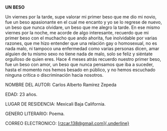 **UN BESO**

Un viernes por la tarde, supe valorar mi primer beso que me dio mi
novio, fue un beso apasionante en el cual me encanto y yo se lo regrese
de nuevo, un beso que nunca olvidare, un beso que me alegro la tarde. En
ese mismo viernes por la noche, me acorde de algo interesante, recuerdo
que mi primer beso con el muchacho que ando ahorita, fue inolvidable por
varias razones, que me hizo entender que una relación gay o homosexual,
no es nada malo, ni tampoco una enfermedad como varias personas dicen,
amar alguien de tu mismo sexo no tiene nada de malo, solo se feliz y
siéntate orgulloso de quien eres. Hace 4 meses atrás recuerdo nuestro
primer beso, fue un beso con amor, un beso que nunca pensamos que iba a
suceder, hasta el momento nos hemos besado en público, y no hemos
escuchado ninguna crítica o discriminación hacia nosotros.

NOMBRE DEL AUTOR: Carlos Alberto Ramírez Zepeda

EDAD: 23 años.

LUGAR DE RESIDENCIA: Mexicali Baja California.

GENERO LITERARIO: Poema.

CORREO ELECTRONICO:
[[rzcar.138@gmail.com]{.underline}](mailto:rzcar.138@gmail.com)
